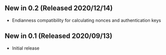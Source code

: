 ## New in 0.2 (Released 2020/12/14)
* Endianness compatibility for calculating nonces and authentication keys

## New in 0.1 (Released 2020/09/13)
* Initial release
